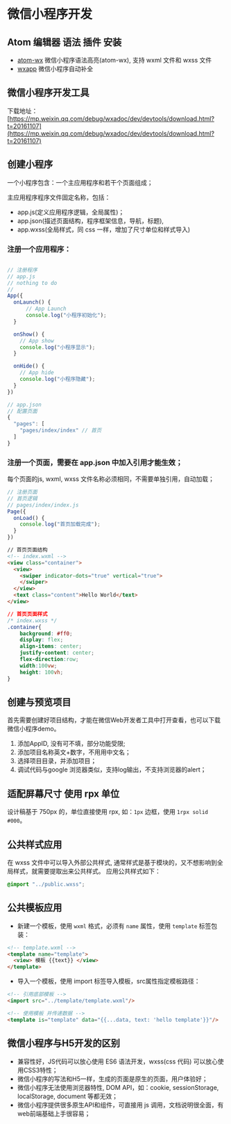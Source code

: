 # 微信小程序开发
## Atom 编辑器 语法 插件 安装
- [atom-wx](https://atom.io/packages/atom-wx "atom-wx") 微信小程序语法高亮(atom-wx), 支持 wxml 文件和 wxss 文件
- [wxapp](https://github.com/xiadd/atom-wxapp "wxapp") 微信小程序自动补全
## 微信小程序开发工具

下载地址：   [https://mp.weixin.qq.com/debug/wxadoc/dev/devtools/download.html?t=20161107](https://mp.weixin.qq.com/debug/wxadoc/dev/devtools/download.html?t=20161107)

## 创建小程序

一个小程序包含：一个主应用程序和若干个页面组成；  

主应用程序程序文件固定名称，包括：
- app.js(定义应用程序逻辑，全局属性)；
- app.json(描述页面结构，程序框架信息，导航，标题),
- app.wxss(全局样式，同 css 一样，增加了尺寸单位和样式导入)

### 注册一个应用程序：
```javascript

// 注册程序
// app.js
// nothing to do
//
App({
  onLaunch() {
      // App Launch
      console.log("小程序初始化");
  }

  onShow() {
    // App show
    console.log("小程序显示");
  }

  onHide() {
    // App hide
    console.log("小程序隐藏");
  }
})

// app.json
// 配置页面
{
  "pages": [
    "pages/index/index" // 首页
  ]
}
```

### 注册一个页面，需要在 app.json 中加入引用才能生效；  
每个页面的js, wxml, wxss 文件名称必须相同，不需要单独引用，自动加载；
```javascript
// 注册页面
// 首页逻辑
// pages/index/index.js
Page({
  onLoad() {
    console.log("首页加载完成");
  }
})
```
```HTML
// 首页页面结构
<!-- index.wxml -->
<view class="container">
  <view>
    <swiper indicator-dots="true" vertical="true">
    </swiper>
  </view>
  <text class="content">Hello World</text>
</view>
```
```css
// 首页页面样式
/* index.wxss */
.container{
    background: #ff0;
    display: flex;
    align-items: center;
    justify-content: center;
    flex-direction:row;
    width:100vw;
    height: 100vh;
}

```
## 创建与预览项目
首先需要创建好项目结构，才能在微信Web开发者工具中打开查看，也可以下载微信小程序demo。
1. 添加AppID, 没有可不填，部分功能受限;
2. 添加项目名称英文+数字，不用用中文名；
3. 选择项目目录，并添加项目；
4. 调试代码与google 浏览器类似，支持log输出，不支持浏览器的alert；

## 适配屏幕尺寸 使用 rpx 单位
设计稿基于 750px 的，单位直接使用 rpx, 如：`1px` 边框，使用 `1rpx solid #000`。

## 公共样式应用

在 wxss 文件中可以导入外部公共样式, 通常样式是基于模块的，又不想影响到全局样式，就需要提取出来公共样式。
应用公共样式如下：  

```css
@import "../public.wxss";
```

## 公共模板应用
- 新建一个模板，使用 `wxml` 格式，必须有 `name` 属性，使用 `template` 标签包装：
```html
<!-- template.wxml -->
<template name="template">
  <view> 模板 {{text}} </view>
</template>

```  
- 导入一个模板，使用 import 标签导入模板，src属性指定模板路径：  
```html
<!-- 引用底部模板 -->
<import src="../template/template.wxml"/>

<!-- 使用模板 并传递数据 -->
<template is="template" data="{{...data, text: 'hello template'}}"/>
```

## 微信小程序与H5开发的区别
- 兼容性好，JS代码可以放心使用 ES6 语法开发，wxss(css 代码) 可以放心使用CSS3特性；
- 微信小程序的写法和H5一样，生成的页面是原生的页面，用户体验好；
- 微信小程序无法使用浏览器特性, DOM API，如：cookie, sessionStorage, localStorage, document 等都无效；
- 微信小程序提供很多原生API和组件，可直接用 js 调用，文档说明很全面，有web前端基础上手很容易；
